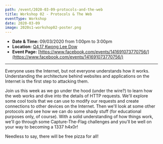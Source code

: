 ```yaml
---
path: /event/2020-03-09-protocols-and-the-web
title: Workshop 02 - Protocols & The Web
eventType: Workshop
date: 2020-03-09
image: 2020s1-workshop02-poster.png
---
```


- **Date & Time:** 09/03/2020 from 1:00pm to 3:00pm
- **Location:** [Q4.17 Kwong Lee Dow](https://maps.unimelb.edu.au/parkville/building/263)
- **Event Page:** [https://www.facebook.com/events/141691073770756/](https://www.facebook.com/events/141691073770756/)

---

Everyone uses the Internet, but not everyone understands how it works. Understanding the architecture behind websites and applications on the Internet is the first step to attacking them.

Join us this week as we go under the hood (under the wire?) to learn how the web works and dive into the details of HTTP requests. We'll explore some cool tools that we can use to modify our requests and create connections to other devices on the Internet. Then we'll look at some other protocols and see how we can do some shady stuff (for educational purposes only, of course). With a solid understanding of how things work, we'll go through some Capture-The-Flag challenges and you'll be well on your way to becoming a 1337 h4x0r!

Needless to say, there will be free pizza for all!
